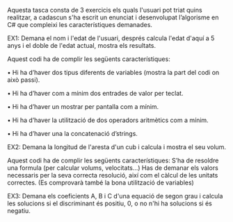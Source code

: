 Aquesta tasca consta de 3 exercicis els quals l'usuari pot triat quins realitzar, a cadascun s'ha escrit un enunciat i desenvolupat l’algorisme en C# que compleixi les característiques demanades.

EX1: Demana el nom i l'edat de l'usuari, després calcula l'edat d'aquí a 5 anys i el doble de l'edat actual, mostra els resultats.

Aquest codi ha de complir les següents característiques:

•	Hi ha d’haver dos tipus diferents de variables (mostra la part del codi on això passi).

•	Hi ha d’haver com a mínim dos entrades de valor per teclat. 

•	Hi ha d’haver un mostrar per pantalla com a mínim.

•	Hi ha d’haver la utilització de dos operadors aritmètics com a mínim.

•	Hi ha d’haver una la concatenació d’strings.

EX2: Demana la longitud de l'aresta d'un cub i calcula i mostra el seu volum.

Aquest codi ha de complir les següents característiques: S’ha de resoldre una formula (per calcular volums, velocitats...) Has de demanar els valors necessaris per la seva correcta resolució, així com el càlcul de les unitats correctes. (Es comprovarà també la bona utilització de variables)

EX3: Demana els coeficients A, B i C d'una equació de segon grau i calcula les solucions si el discriminant és positiu, 0, o no n'hi ha solucions si és negatiu.


